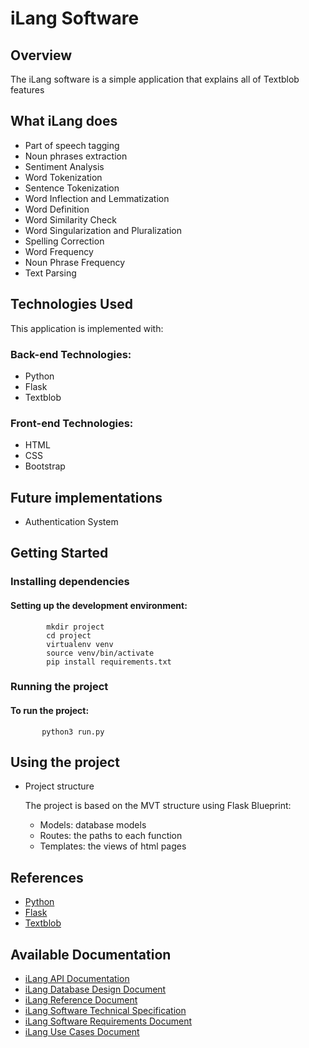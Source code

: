 # iLang Software

 ## Overview
The iLang software is a simple application that explains all of Textblob features

## What iLang does

- Part of speech tagging
- Noun phrases extraction
- Sentiment Analysis
- Word Tokenization
- Sentence Tokenization
- Word Inflection and Lemmatization
- Word Definition 
- Word Similarity Check
- Word Singularization and Pluralization
- Spelling Correction
- Word Frequency
- Noun Phrase Frequency
- Text Parsing



## Technologies Used

This application is implemented with:

### Back-end Technologies:

- Python
- Flask
- Textblob

### Front-end Technologies:

- HTML
- CSS
- Bootstrap

<!-- 
## Challenges
- Challenge:
- Challenge: 
-->

## Future implementations 

   - Authentication System
   

  
     
## Getting Started

### Installing dependencies

#### Setting up the development environment:

            mkdir project
            cd project
            virtualenv venv
            source venv/bin/activate
            pip install requirements.txt
       
  ### Running the project
  #### To run the project:
           python3 run.py

## Using the project
   - Project structure
     
     The project is based on the MVT structure using Flask Blueprint:
     
     - Models: database models
     - Routes: the paths to each function
     - Templates: the views of html pages
       
   

## References
   - [Python](https://www.python.org/)
   - [Flask](https://flask.palletsprojects.com/en/stable/)
   - [Textblob](https://textblob.readthedocs.io/en/dev/quickstart.html)
     

## Available Documentation
   - [iLang API Documentation]()
   - [iLang Database Design Document]()
   - [iLang Reference Document]()
   - [iLang Software Technical Specification]()
   - [iLang Software Requirements Document]()
   - [iLang Use Cases Document]()













